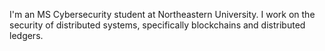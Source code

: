 I'm an MS Cybersecurity student at Northeastern University. I work on the security of distributed systems, specifically blockchains and distributed ledgers.